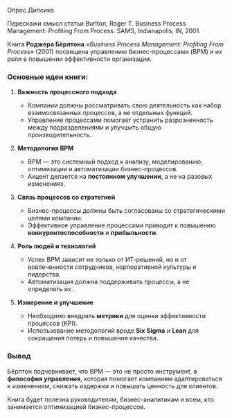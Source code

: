 Опрос Дипсика

Перескажи смысл статьи Burlton, Roger T. Business Process Management: Profiting From Process. SAMS, Indianapolis, IN, 2001.

Книга **Роджера Бёрлтона** *«Business Process Management: Profiting From Process»* (2001) посвящена управлению бизнес-процессами (BPM) и их роли в повышении эффективности организации.  

### **Основные идеи книги:**  
1. **Важность процессного подхода**  
   - Компании должны рассматривать свою деятельность как набор взаимосвязанных процессов, а не отдельных функций.  
   - Управление процессами помогает устранить разрозненность между подразделениями и улучшить общую производительность.  

2. **Методология BPM**  
   - BPM — это системный подход к анализу, моделированию, оптимизации и автоматизации бизнес-процессов.  
   - Акцент делается на **постоянном улучшении**, а не на разовых изменениях.  

3. **Связь процессов со стратегией**  
   - Бизнес-процессы должны быть согласованы со стратегическими целями компании.  
   - Эффективное управление процессами приводит к повышению **конкурентоспособности** и **прибыльности**.  

4. **Роль людей и технологий**  
   - Успех BPM зависит не только от ИТ-решений, но и от вовлеченности сотрудников, корпоративной культуры и лидерства.  
   - Автоматизация должна поддерживать процессы, а не определять их.  

5. **Измерение и улучшение**  
   - Необходимо внедрять **метрики** для оценки эффективности процессов (KPI).  
   - Использование методологий вроде **Six Sigma** и **Lean** для сокращения потерь и повышения качества.  

### **Вывод**  
Бёрлтон подчеркивает, что BPM — это не просто инструмент, а **философия управления**, которая помогает компаниям адаптироваться к изменениям, снижать издержки и повышать ценность для клиентов.  

Книга будет полезна руководителям, бизнес-аналитикам и всем, кто занимается оптимизацией бизнес-процессов.
